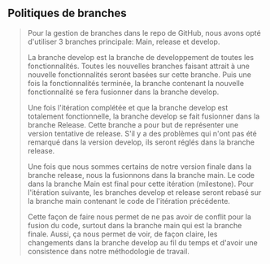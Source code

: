 ## Politiques de branches

>Pour la gestion de branches dans le repo de GitHub, nous avons opté d'utiliser 3 branches principale: Main, release et develop.
>
>La branche develop est la branche de developpement de toutes les fonctionnalités. Toutes les nouvelles branches faisant attrait à une nouvelle fonctionnalités seront basées sur cette branche. Puis une fois la fonctionnalités terminée, la branche contenant la nouvelle fonctionnalité se fera fusionner dans la branche develop.
>
>Une fois l'itération complétée et que la branche develop est totalement fonctionnelle, la branche develop se fait fusionner dans la branche Release. Cette branche a pour but de représenter une version tentative de release. S'il y a des problèmes qui n'ont pas été remarqué dans la version develop, ils seront réglés dans la branche release.
>
>Une fois que nous sommes certains de notre version finale dans la branche release, nous la fusionnons dans la branche main. Le code dans la branche Main est final pour cette itération (milestone). Pour l'itération suivante, les branches develop et release seront rebasé sur la branche main contenant le code de l'itération précédente.
>
>Cette façon de faire nous permet de ne pas avoir de conflit pour la fusion du code, surtout dans la branche main qui est la branche finale. Aussi, ça nous permet de voir, de façon claire, les changements dans la branche develop au fil du temps et d'avoir une consistence dans notre méthodologie de travail.